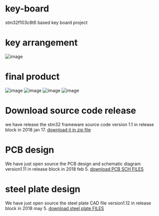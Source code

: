 # key-board
stm32f103c8t6 based key board project
# key arrangement 
![image](https://images2017.cnblogs.com/blog/921211/201801/921211-20180117181028834-390364139.png)
# final product
![image](https://images2017.cnblogs.com/blog/921211/201801/921211-20180117185737756-657273322.jpg)
![image](https://img.alicdn.com/imgextra/i2/671845967/TB2Je2YncnI8KJjSspeXXcwIpXa_!!671845967.jpg)
![image](https://img.alicdn.com/imgextra/i4/671845967/TB2YTfEndfJ8KJjy0FeXXXKEXXa_!!671845967.jpg)
![image](https://img.alicdn.com/imgextra/i3/671845967/TB2Va.Lnf6H8KJjSspmXXb2WXXa_!!671845967.jpg)
# Download source code release
we have release the stm32 frameware source code version 1.1 in release block in 2018 jan 17.
[download it in zip file](https://github.com/qiaosiyi/key-board/releases)
# PCB design
We have just open source the PCB design and schematic diagram version1.11 in release block in 2018 feb 5. [download PCB SCH FILES](https://github.com/qiaosiyi/key-board/files/1693680/pcbreleasev1.1.zip)
# steel plate design
We have just open source the steel plate CAD file version1.12 in release block in 2018 may 5.
[download steel plate FILES](https://github.com/qiaosiyi/key-board/releases/download/1.12/metalframe_re.zip)
